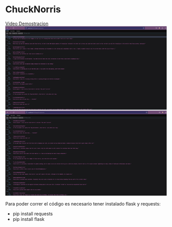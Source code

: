 # ChuckNorris

[Video Demostracion](https://youtu.be/Gk59KLzCfso)
![Funcionamiento](https://github.com/andreaeliasc/ChuckNorris/blob/main/5DDB5A56-5127-45BD-8ABE-C60A415BF559.jpeg)
![Funcionamiento](https://github.com/andreaeliasc/ChuckNorris/blob/main/FC701C7C-2A19-43AC-B26B-BF5EC448BF66.jpeg)

Para poder correr el código es necesario tener instalado flask y requests:

- pip install requests 
- pip install flask
